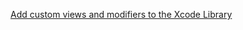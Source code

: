 [Add custom views and modifiers to the Xcode Library](https://developer.apple.com/videos/play/wwdc2020/10649)